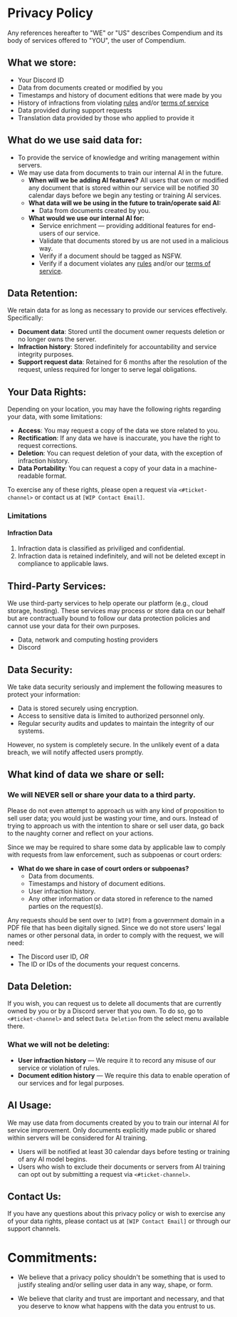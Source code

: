 # Privacy Policy

Any references hereafter to "WE" or "US" describes Compendium and its body of services offered to "YOU", the user of Compendium.

## What we store:

- Your Discord ID
- Data from documents created or modified by you
- Timestamps and history of document editions that were made by you
- History of infractions from violating [rules](https://github.com/Compendium-Discord-Bot/Legal-Stuff-We-Are-Required-To-Share/blob/main/Rules.md) and/or [terms of service](https://github.com/Compendium-Discord-Bot/Legal-Stuff-We-Are-Required-To-Share/blob/main/Terms-of-Service.md)
- Data provided during support requests
- Translation data provided by those who applied to provide it

## What do we use said data for:

- To provide the service of knowledge and writing management within servers.
- We may use data from documents to train our internal AI in the future.
  - **When will we be adding AI features?**
    All users that own or modified any document that is stored within our service will be notified 30 calendar days before we begin any testing or training AI services.
  - **What data will we be using in the future to train/operate said AI:**
    - Data from documents created by you.
  - **What would we use our internal AI for:**
    - Service enrichment — providing additional features for end-users of our service.
    - Validate that documents stored by us are not used in a malicious way.
    - Verify if a document should be tagged as NSFW.
    - Verify if a document violates any [rules](https://github.com/Compendium-Discord-Bot/Legal-Stuff-We-Are-Required-To-Share/blob/main/Rules.md) and/or our [terms of service](https://github.com/Compendium-Discord-Bot/Legal-Stuff-We-Are-Required-To-Share/blob/main/Terms-of-Service.md).

## Data Retention:

We retain data for as long as necessary to provide our services effectively. Specifically:

- **Document data**: Stored until the document owner requests deletion or no longer owns the server.
- **Infraction history**: Stored indefinitely for accountability and service integrity purposes.
- **Support request data**: Retained for 6 months after the resolution of the request, unless required for longer to serve legal obligations.

## Your Data Rights:

Depending on your location, you may have the following rights regarding your data, with some limitations:

- **Access**: You may request a copy of the data we store related to you.
- **Rectification**: If any data we have is inaccurate, you have the right to request corrections.
- **Deletion**: You can request deletion of your data, with the exception of infraction history.
- **Data Portability**: You can request a copy of your data in a machine-readable format.

To exercise any of these rights, please open a request via `<#ticket-channel>` or contact us at `[WIP Contact Email]`.

### Limitations

#### Infraction Data

1. Infraction data is classified as priviliged and confidential.
2. Infraction data is retained indefinitely, and will not be deleted except in compliance to applicable laws.

## Third-Party Services:

We use third-party services to help operate our platform (e.g., cloud storage, hosting). These services may process or store data on our behalf but are contractually bound to follow our data protection policies and cannot use your data for their own purposes.

- Data, network and computing hosting providers
- Discord

## Data Security:

We take data security seriously and implement the following measures to protect your information:

- Data is stored securely using encryption.
- Access to sensitive data is limited to authorized personnel only.
- Regular security audits and updates to maintain the integrity of our systems.

However, no system is completely secure. In the unlikely event of a data breach, we will notify affected users promptly.

## What kind of data we share or sell:

### We will NEVER sell or share your data to a third party.

Please do not even attempt to approach us with any kind of proposition to sell user data; you would just be wasting your time, and ours.
Instead of trying to approach us with the intention to share or sell user data, go back to the naughty corner and reflect on your actions.

Since we may be required to share some data by applicable law to comply with requests from law enforcement, such as subpoenas or court orders:

- **What do we share in case of court orders or subpoenas?**
  - Data from documents.
  - Timestamps and history of document editions.
  - User infraction history.
  - Any other information or data stored in reference to the named parties on the request(s).

Any requests should be sent over to `[WIP]` from a government domain in a PDF file that has been digitally signed. Since we do not store users' legal names or other personal data, in order to comply with the request, we will need:

* The Discord user ID, *OR*
* The ID or IDs of the documents your request concerns.

## Data Deletion:

If you wish, you can request us to delete all documents that are currently owned by you or by a Discord server that you own.
To do so, go to `<#ticket-channel>` and select `Data Deletion` from the select menu available there.

### What we will not be deleting:

- **User infraction history** — We require it to record any misuse of our service or violation of rules.
- **Document edition history** — We require this data to enable operation of our services and for legal purposes.

## AI Usage:

We may use data from documents created by you to train our internal AI for service improvement. Only documents explicitly made public or shared within servers will be considered for AI training.

- Users will be notified at least 30 calendar days before testing or training of any AI model begins.
- Users who wish to exclude their documents or servers from AI training can opt out by submitting a request via `<#ticket-channel>`.

## Contact Us:

If you have any questions about this privacy policy or wish to exercise any of your data rights, please contact us at `[WIP Contact Email]` or through our support channels.

# Commitments:

* We believe that a privacy policy shouldn't be something that is used to justify stealing and/or selling user data in any way, shape, or form.

- We believe that clarity and trust are important and necessary, and that you deserve to know what happens with the data you entrust to us.
